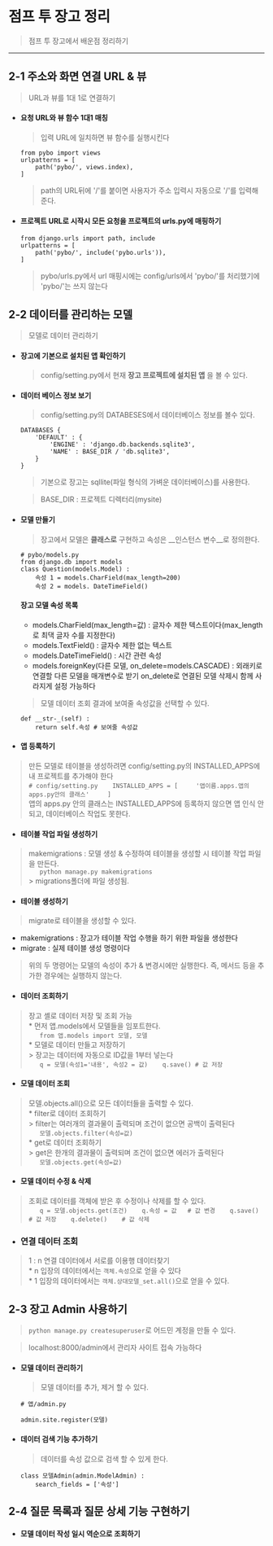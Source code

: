 # 점프 투 장고 정리
> 점프 투 장고에서 배운점 정리하기
***
## 2-1 주소와 화면 연결 URL & 뷰
> URL과 뷰를 1대 1로 연결하기   

* #### 요청 URL와 뷰 함수 1대1 매칭
    > 입력 URL에 일치하면 뷰 함수를 실행시킨다
    ```
    from pybo import views
    urlpatterns = [
        path('pybo/', views.index),  
    ]
    ```
    > path의 URL뒤에 '/'를 붙이면 사용자가 주소 입력시 자동으로 '/'를 입력해준다.

* #### 프로젝트 URL로 시작시 모든 요청을 프로젝트의 urls.py에 매핑하기
    ```
    from django.urls import path, include
    urlpatterns = [
        path('pybo/', include('pybo.urls')),
    ]
    ```
    > pybo/urls.py에서 url 매핑시에는 config/urls에서 'pybo/'를 처리했기에 'pybo/'는 쓰지 않는다
  
## 2-2 데이터를 관리하는 모델
> 모델로 데이터 관리하기
* #### 장고에 기본으로 설치된 앱 확인하기
    > config/setting.py에서 현재 __장고 프로젝트에 설치된 앱__ 을 볼 수 있다.
* #### 데이터 베이스 정보 보기
    > config/setting.py의 DATABESES에서 데이터베이스 정보를 볼수 있다.
    ```
    DATABASES {
        'DEFAULT' : {
            'ENGINE' : 'django.db.backends.sqlite3',
            'NAME' : BASE_DIR / 'db.sqlite3', 
        }
    }
    ```
    > 기본으로 장고는 sqllite(파일 형식의 가벼운 데이터베이스)를 사용한다. 
   
    > BASE_DIR : 프로젝트 디렉터리(mysite)
   
* #### 모델 만들기
    > 장고에서 모델은 __클래스로__ 구현하고 속성은 __인스턴스 변수__로 정의한다.
    ```
    # pybo/models.py
    from django.db import models
    class Question(models.Model) :
        속성 1 = models.CharField(max_length=200)
        속성 2 = models. DateTimeField()
    ```
    
    #### 장고 모델 속성 목록
    * models.CharField(max_length=값) : 글자수 제한 텍스트이다(max_length로 최댁 글자 수를 지정한다)
    * models.TextField() : 글자수 제한 없는 텍스트
    * models.DateTimeField() : 시간 관련 속성
    * models.foreignKey(다른 모델, on_delete=models.CASCADE) : 외래키로 연결할 다른 모델을 매개변수로 받기 on_delete로 연결된 모델 삭제시 함께 사라지게 설정 가능하다
        
    > 모델 데이터 조회 결과에 보여줄 속성값을 선택할 수 있다.
    ```
    def __str-_(self) :
        return self.속성 # 보여줄 속성값
    ```
* #### 앱 등록하기
> 만든 모델로 테이블을 생성하려면 config/setting.py의 INSTALLED_APPS에 내 프로젝트를 추가해야 한다   
    ```
    # config/setting.py   
    INSTALLED_APPS = [    
    '앱이름.apps.앱의 apps.py안의 클래스'    
    ]    
    ```   
> 앱의 apps.py 안의 클래스는 INSTALLED_APPS에 등록하지 않으면 앱 인식 안되고, 데이터베이스 작업도 못한다.

* #### 테이블 작업 파일 생성하기
> makemigrations : 모델 생성 & 수정하여 테이블을 생성할 시 테이블 작업 파일을 만든다.   
    ```   
    python manage.py makemigrations   
    ```   
    > migrations폴더에 파일 생성됨.   
* #### 테이블 생성하기
> migrate로 테이블을 생성할 수 있다.

* makemigrations : 장고가 테이블 작업 수행을 하기 위한 파일을 생성한다
* migrate : 실제 테이블 생성 명령이다
> 위의 두 명령어는 모델의 속성이 추가 & 변경시에만 실행한다. 즉, 메서드 등을 추가한 경우에는 실행하지 않는다.

* #### 데이터 조회하기
> 장고 셸로 데이터 저장 및 조회 가능   
    * 먼저 앱.models에서 모델들을 임포트한다.   
    ```   
    from 앱.models import 모델, 모델   
    ```   
    * 모델로 데이터 만들고 저장하기   
    > 장고는 데이터에 자동으로 ID값을 1부터 넣는다   
    ```   
    q = 모델(속성1='내용', 속성2 = 값)   
    q.save() # 값 저장   
    ```    
* #### 모델 데이터 조회
> 모델.objects.all()으로 모든 데이터들을 출력할 수 있다.   
    * filter로 데이터 조회하기   
    > filter는 여러개의 결과물이 출력되며 조건이 없으면 공백이 출력된다   
    ```   
    모델.objects.filter(속성=값)   
    ```   
    * get로 데이터 조회하기    
    > get은 한개의 결과물이 출력되며 조건이 없으면 에러가 출력된다   
    ```   
    모델.objects.get(속성=값)   
    ```   
* #### 모델 데이터 수정 & 삭제
> 조회로 데이터를 객체에 받은 후 수정이나 삭제를 할 수 있다.   
    ```   
    q = 모델.objects.get(조건)   
    q.속성 = 값   # 값 변경   
    q.save()    # 값 저장   
    q.delete()    # 값 삭제   
    ```   
* ### 연결 데이터 조회   
> 1 : n 연결 데이터에서 서로를 이용행 데이터찾기   
    * n 입장의 데이터에서는 ```객체.속성```으로 얻을 수 있다   
    * 1 입장의 데이터에서는 ```객체.상대모델_set.all()```으로 얻을 수 있다.   
    
## 2-3 장고 Admin 사용하기    
> ```python manage.py createsuperuser```로 어드민 계정을 만들 수 있다.

> localhost:8000/admin에서 관리자 사이트 접속 가능하다

* #### 모델 데이터 관리하기
    > 모델 데이터를 추가, 제거 할 수 있다.
    ```
    # 앱/admin.py
    
    admin.site.register(모델)
    ```
* #### 데이터 검색 기능 추가하기
    > 데이터를 속성 값으로 검색 할 수 있게 한다.
    ```
    class 모델Admin(admin.ModelAdmin) :
        search_fields = ['속성'] 
    ```
## 2-4 질문 목록과 질문 상세 기능 구현하기
* #### 모델 데이터 작성 일시 역순으로 조회하기

